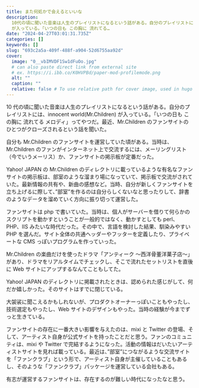 ```yaml
---
title: また何処かで会えるといいな
description:
  10代の頃に聞いた音楽は人生のプレイリストになるという話がある。自分のプレイリストには、innocent world(Mr.Children)
  が入っている。「いつの日も この胸に 流れてる…
date: "2024-04-27T03:01:31.735Z"
categories: []
keywords: []
slug: "693c2a5a-409f-488f-a904-52d6755aa92d"
cover:
  image: "0__vbIMVDF1Sw1dFuOo.jpg"
  # can also paste direct link from external site
  # ex. https://i.ibb.co/K0HVPBd/paper-mod-profilemode.png
  alt: ""
  caption: ""
  relative: false # To use relative path for cover image, used in hugo Page-bundles
---
```


10 代の頃に聞いた音楽は人生のプレイリストになるという話がある。自分のプレイリストには、innocent world(Mr.Children) が入っている。「いつの日も この胸に 流れてる メロディ」ってやつだ。最近、Mr.Children のファンサイトのひとつがクローズされるという話を聞いた。

自分も Mr.Children のファンサイトを運営していた頃がある。当時は、Mr.Children のファンがインターネット上で交流するには、メーリングリスト（今でいうメーリス）か、ファンサイトの掲示板が定番だった。

Yahoo! JAPAN の Mr.Children のディレクトリに載っているような有名なファンサイトの掲示板は、部室のような溜まり場になっていて、掲示板で交流がされていた。最新情報の共有や、新曲の感想など。当時、自分が新しくファンサイトを立ち上げるに際して、”部室”を作るのは自分らしくないなと思ったりして、辞書のようなデータを溜めていく方向に振り切って運営した。

ファンサイトは php で書いていた。当時は、個人がサーバーを借りて何らかのスクリプトを動かすということが一般的ではなく、動かすとしても perl、PHP、IIS みたいな時代だった。その中で、言語を検討した結果、馴染みやすい PHP を選んだ。サイト全体の共通ヘッダーやフッターを定義したり、プライベートな CMS っぽいプログラムを作っていった。

Mr.Children の楽曲だけを使ったドラマ「アンティーク 〜西洋骨董洋菓子店〜」があり、ドラマをリアルタイムでチェックし、そこで流れたセットリストを直後に Web サイトにアップするなんてこともしてた。

Yahoo! JAPAN のディレクトリに掲載されたときは、認められた感じがして、何だか嬉しかった。そのサイトはすでに閉じている。

大袈裟に聞こえるかもしれないが、プロダクトオーナーっぽいこともやったし、技術選定もやったし、Web サイトのデザインもやった。当時の経験が今までずっと生きている。

ファンサイトの存在に一番大きい影響を与えたのは、mixi と Twitter の登場、そして、アーティスト自身が公式サイトを持ったことだと思う。ファンのコミュニティは、mixi や Twitter で完結するようになった。活動の情報はだいたいアーティストサイトを見れば載っている。最近は、”部室”につながるような交流サイトを「ファンクラブ」という形で、アーティスト自身が主催していることもあるし、そのような「ファンクラブ」パッケージを運営している会社もある。

有志が運営するファンサイトは、存在するのが難しい時代になったなと思う。
